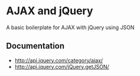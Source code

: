 # AJAX and jQuery
A basic boilerplate for AJAX with jQuery using JSON

## Documentation
* http://api.jquery.com/category/ajax/
* http://api.jquery.com/jQuery.getJSON/
